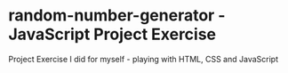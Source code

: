 # random-number-generator - JavaScript Project Exercise
Project Exercise I did for myself - playing with HTML, CSS and JavaScript
